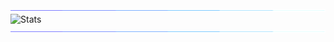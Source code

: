 <img src="./assets/separator.gif">

<img style="height: 270; width: 100%;" alt="Stats" src="https://github-readme-stats.vercel.app/api?username=daniel-skliphosovsky&layout=compact&hide_border=true&theme=github_dark&show_icons=true&count_private=true&include_all_commits=true&custom_title=Stats\&rank_icon=github&hide_title=true" >

<img src="./assets/separator.gif">
